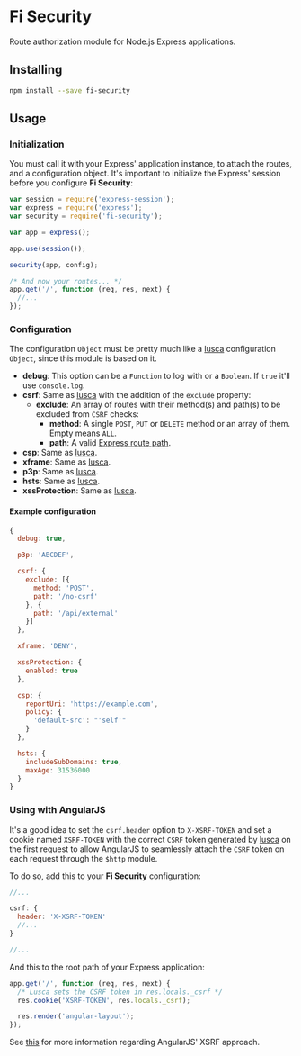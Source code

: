 # Fi Security
Route authorization module for Node.js Express applications.

## Installing

```sh
npm install --save fi-security
```

## Usage
### Initialization
You must call it with your Express' application instance, to attach the routes, and a configuration object. It's important to initialize the Express' session before you configure **Fi Security**:

```js
var session = require('express-session');
var express = require('express');
var security = require('fi-security');

var app = express();

app.use(session());

security(app, config);

/* And now your routes... */
app.get('/', function (req, res, next) {
  //...
});
```

### Configuration
The configuration `Object` must be pretty much like a [lusca](https://github.com/krakenjs/lusca#api) configuration `Object`, since this module is based on it.
- **debug**: This option can be a `Function` to log with or a `Boolean`. If `true` it'll use `console.log`.
- **csrf**: Same as [lusca](https://github.com/krakenjs/lusca#luscacsrfoptions) with the addition of the `exclude` property:
  - **exclude**: An array of routes with their method(s) and path(s) to be excluded from `CSRF` checks:
    - **method**: A single `POST`, `PUT` or `DELETE` method or an array of them. Empty means `ALL`.
    - **path**: A valid [Express route path](http://expressjs.com/en/guide/routing.html#route-paths).
- **csp**: Same as [lusca](https://github.com/krakenjs/lusca#luscacspoptions).
- **xframe**: Same as [lusca](https://github.com/krakenjs/lusca#luscaxframevalue).
- **p3p**: Same as [lusca](https://github.com/krakenjs/lusca#luscap3pvalue).
- **hsts**: Same as [lusca](https://github.com/krakenjs/lusca#luscahstsoptions).
- **xssProtection**: Same as [lusca](https://github.com/krakenjs/lusca#luscaxssprotectionoptions).

#### Example configuration

```js
{
  debug: true,

  p3p: 'ABCDEF',

  csrf: {
    exclude: [{
      method: 'POST',
      path: '/no-csrf'
    }, {
      path: '/api/external'
    }]
  },

  xframe: 'DENY',

  xssProtection: {
    enabled: true
  },

  csp: {
    reportUri: 'https://example.com',    
    policy: {
      'default-src': "'self'"
    }
  },

  hsts: {
    includeSubDomains: true,
    maxAge: 31536000
  }
}
```

### Using with AngularJS
It's a good idea to set the `csrf.header` option to `X-XSRF-TOKEN` and set a cookie named `XSRF-TOKEN` with the correct `CSRF` token generated by [lusca](https://github.com/krakenjs/lusca) on the first request to allow AngularJS to seamlessly attach the `CSRF` token on each request through the `$http` module.

To do so, add this to your **Fi Security** configuration:
```js
//...

csrf: {
  header: 'X-XSRF-TOKEN'
  //...
}

//...
```

And this to the root path of your Express application:
```js
app.get('/', function (req, res, next) {
  /* Lusca sets the CSRF token in res.locals._csrf */
  res.cookie('XSRF-TOKEN', res.locals._csrf);

  res.render('angular-layout');
});
```

See [this](https://docs.angularjs.org/api/ng/service/$http#cross-site-request-forgery-xsrf-protection) for more information regarding AngularJS' XSRF approach.
